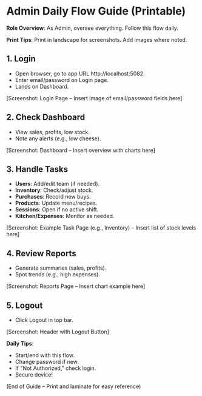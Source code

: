 # Admin Daily Flow Guide (Printable)

**Role Overview**: As Admin, oversee everything. Follow this flow daily.

**Print Tips**: Print in landscape for screenshots. Add images where noted.

## 1. Login

- Open browser, go to app URL http://localhost:5082.
- Enter email/password on Login page.
- Lands on Dashboard.

[Screenshot: Login Page – Insert image of email/password fields here]

## 2. Check Dashboard

- View sales, profits, low stock.
- Note any alerts (e.g., low cheese).

[Screenshot: Dashboard – Insert overview with charts here]

## 3. Handle Tasks

- **Users**: Add/edit team (if needed).
- **Inventory**: Check/adjust stock.
- **Purchases**: Record new buys.
- **Products**: Update menu/recipes.
- **Sessions**: Open if no active shift.
- **Kitchen/Expenses**: Monitor as needed.

[Screenshot: Example Task Page (e.g., Inventory) – Insert list of stock levels here]

## 4. Review Reports

- Generate summaries (sales, profits).
- Spot trends (e.g., high expenses).

[Screenshot: Reports Page – Insert chart example here]

## 5. Logout

- Click Logout in top bar.

[Screenshot: Header with Logout Button]

**Daily Tips**:

- Start/end with this flow.
- Change password if new.
- If "Not Authorized," check login.
- Secure device!

(End of Guide – Print and laminate for easy reference)
